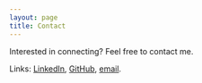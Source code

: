 ```yaml
---
layout: page
title: Contact
---
```


Interested in connecting? Feel free to contact me.

Links: [LinkedIn](https://www.linkedin.com/in/shakeelrao79/), [GitHub](https://github.com/shakeelrao), <a href="mailto:shakeelrao79@gmail.com?">email</a>.
